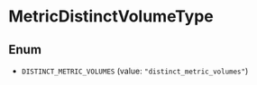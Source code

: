 # MetricDistinctVolumeType

## Enum

- `DISTINCT_METRIC_VOLUMES` (value: `"distinct_metric_volumes"`)
